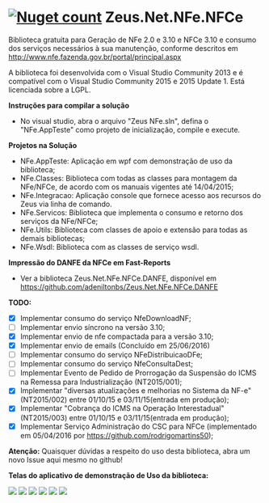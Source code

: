 [![Nuget count](http://img.shields.io/nuget/v/Zeus.Net.NFe.NFCe.svg)](http://www.nuget.org/packages/Zeus.Net.NFe.NFCe/)
Zeus.Net.NFe.NFCe
=================

Biblioteca gratuita para Geração de NFe 2.0 e 3.10 e NFCe 3.10 e consumo dos serviços necessários à sua manutenção, conforme descritos em http://www.nfe.fazenda.gov.br/portal/principal.aspx

A biblioteca foi desenvolvida com o Visual Studio Community 2013 e é compatível com o Visual Studio Community 2015 e 2015 Update 1.
Está licenciada sobre a LGPL.

**Instruções para compilar a solução**
- No visual studio, abra o arquivo "Zeus NFe.sln", defina o "NFe.AppTeste" como projeto de inicialização, compile e execute.

**Projetos na Solução**
- NFe.AppTeste: Aplicação em wpf com demonstração de uso da biblioteca;
- NFe.Classes: Biblioteca com todas as classes para montagem da NFe/NFCe, de acordo com os manuais vigentes até 14/04/2015;
- NFe.Integracao: Aplicação console que fornece acesso aos recursos do Zeus via linha de comando.
- NFe.Servicos: Biblioteca que implementa o consumo e retorno dos serviços da NFe/NFCe;
- NFe.Utils: Biblioteca com classes de apoio e extensão para todas as demais bibliotecas;
- NFe.Wsdl: Biblioteca com as classes de serviço wsdl. 

**Impressão do DANFE da NFCe em Fast-Reports**
- Ver a biblioteca Zeus.Net.NFe.NFCe.DANFE, disponível em https://github.com/adeniltonbs/Zeus.Net.NFe.NFCe.DANFE


**TODO:**
- [x] Implementar consumo do serviço NfeDownloadNF;
- [ ] Implementar envio síncrono na versão 3.10;
- [x] Implementar envio de nfe compactada para a versão 3.10;
- [x] Implementar envio de emails (Concluído em 25/06/2016)
- [ ] Implementar consumo do serviço NFeDistribuicaoDFe;
- [ ] Implementar consumo do serviço NfeConsultaDest;
- [ ] Implementar Evento de Pedido de Prorrogação da Suspensão do ICMS na Remessa para Industrialização (NT2015/001);
- [x] Implementar "diversas atualizações e melhorias no Sistema da NF-e" (NT2015/002) entre 01/10/15 e 03/11/15(entrada em produção);
- [x] Implementar "Cobrança do ICMS na Operação Interestadual" (NT2015/003) entre 01/10/15 e 03/11/15(entrada em produção);
- [x] Implementar Serviço Administração do CSC para NFCe (implementado em 05/04/2016 por https://github.com/rodrigomartins50);
 
**Atenção:**
Quaisquer dúvidas a respeito do uso desta biblioteca, abra um novo Issue aqui mesmo no github!

**Telas do aplicativo de demonstração de Uso da biblioteca:**

![](http://www.zeusautomacao.com.br/imagens/git/01.png)
![](http://www.zeusautomacao.com.br/imagens/git/02.png)
![](http://www.zeusautomacao.com.br/imagens/git/03.png)
![](http://www.zeusautomacao.com.br/imagens/git/04.png)
![](http://www.zeusautomacao.com.br/imagens/git/05.png)
![](http://www.zeusautomacao.com.br/imagens/git/06.png)
